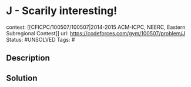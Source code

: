# J - Scarily interesting!

contest: [[CFICPC/100507/100507|2014-2015 ACM-ICPC, NEERC, Eastern Subregional Contest]]
url: https://codeforces.com/gym/100507/problem/J
Status: #UNSOLVED
Tags: #

## Description

## Solution

